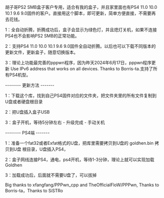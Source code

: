 胡子哥PS2 SMB盒子客户专用，适合有我的盒子，并且家里面也有PS4 11.0 10.0 10.1 9.6 9.0固件的客户。直接用这个脚本，即可更新，简单方便直接，不需要再去花钱。

1：全自动折腾，折腾成功后，盒子会显示为绿色灯，并且熄灯关机，如果不连接PS4也不会影响PS2 SMB的正常功能。

2：支持PS4 11.0 10.0 10.1 9.6 9.0固件全自动折腾。以后也可以下载不同版本的更新文件，更新盒子，随意切换版本。

3：理论上功能最完善的pppwn程序，因为昨天2024年6月17日，pppwn程序更新 Use IPv6 address that works on all devices. Thanks to Borris-ta.支持了所有PS4机型。

-------- 更新方法 -------

1：下载这个库，找到自己PS4固件对应的文件夹，把文件夹里的所有文件复制到U盘或者硬盘根目录

2：把U盘插入盒子USB

3：盒子开机，等待5分钟左右  -  升级完成 - 手动关机   


-------- PS4端 -------

1：准备一个fat32或者Exfat格式的U盘，把库里需要拷贝到U盘的 goldhen.bin 拷贝到U盘 根目录，U盘插入PS4，

2：盒子网线连接PS4，通电，ps4开机，等待1-3分钟，理论上就可以实现加载Goldhen

3：加载成功后，后面就不需要U盘了，可以拔掉



Big thanks to xfangfang/PPPwn_cpp and TheOfficialFloW/PPPwn, Thanks to Borris-ta，Thanks to SiSTRo 
